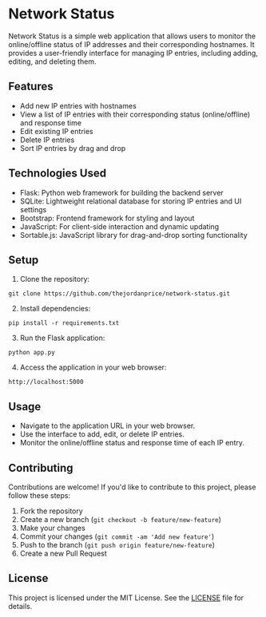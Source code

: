 # Network Status

Network Status is a simple web application that allows users to monitor the online/offline status of IP addresses and their corresponding hostnames. It provides a user-friendly interface for managing IP entries, including adding, editing, and deleting them.

## Features

- Add new IP entries with hostnames
- View a list of IP entries with their corresponding status (online/offline) and response time
- Edit existing IP entries
- Delete IP entries
- Sort IP entries by drag and drop

## Technologies Used

- Flask: Python web framework for building the backend server
- SQLite: Lightweight relational database for storing IP entries and UI settings
- Bootstrap: Frontend framework for styling and layout
- JavaScript: For client-side interaction and dynamic updating
- Sortable.js: JavaScript library for drag-and-drop sorting functionality

## Setup

1. Clone the repository:

```git clone https://github.com/thejordanprice/network-status.git```

2. Install dependencies:

```pip install -r requirements.txt```

3. Run the Flask application:

```python app.py```

4. Access the application in your web browser:

```http://localhost:5000```

## Usage

- Navigate to the application URL in your web browser.
- Use the interface to add, edit, or delete IP entries.
- Monitor the online/offline status and response time of each IP entry.

## Contributing

Contributions are welcome! If you'd like to contribute to this project, please follow these steps:

1. Fork the repository
2. Create a new branch (`git checkout -b feature/new-feature`)
3. Make your changes
4. Commit your changes (`git commit -am 'Add new feature'`)
5. Push to the branch (`git push origin feature/new-feature`)
6. Create a new Pull Request

## License

This project is licensed under the MIT License. See the [LICENSE](LICENSE) file for details.
